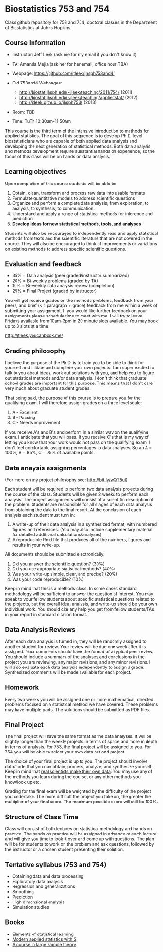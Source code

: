 Biostatistics 753 and 754
============

Class github repository for 753 and 754; doctoral classes in the Department of Biostatistics at Johns Hopkins.


Course Information
------------------
* Instructor: Jeff Leek (ask me for my email if you don't know it)
* TA: Amanda Mejia (ask her for her email, office hour TBA)

* Webpage: https://github.com/jtleek/jhsph753and4/
* Old 753and4 Webpages: 
	* http://biostat.jhsph.edu/~jleek/teaching/2011/754/ (2011)
	* http://biostat.jhsph.edu/~jleek/teaching/appliedstat/ (2012)
	* http://jtleek.github.io/jhsph753/ (2013)
* Room: TBD
* Time: TuTh 10:30am-11:50am

This course is the third term of the intensive introduction to methods for applied statistics. The goal of this sequence is to develop Ph.D. level biostatisticians who are capable of both applied data analysis and developing the next generation of statistical methods. Both data analysis and methods development require substantial hands on experience, so the focus of this class will be on hands on data analysis. 

Learning objectives
-------------------

Upon completion of this course students will be able to:

1. Obtain, clean, transform and process raw data into usable formats
2. Formulate quantitative models to address scientific questions
3. Organize and perform a complete data analysis, from exploration, to analysis, to synthesis, to communication. 
4. Understand and apply a range of statistical methods for inference and prediction.
5. __Develop ideas for new statistical methods, tools, and analyses__

Students will also be encouraged to independently read and apply statistical methods from texts and the scientific literature that are not covered in the course. They will also be encouraged to think of improvements or variations on existing methods to address specific scientific questions. 

Evaluation and feedback
-----------------

* 35%  =  Data analysis (peer graded/instructor summarized)
* 20%  =  Bi-weekly problems (graded by TA)
* 10%  =  Bi-weekly data analysis review (completion)
* 25%  =  Final Project (graded by instructor)


You will get receive grades on the methods problems, feedback from your peers, and brief (< 1 paragraph + grade) feedback from me within a week of submitting your assignment. If you would like further feedback on your assignments please schedule time to meet with me. I will try to leave Fridays available from 10am-3pm in 20 minute slots available. You may book up to 3 slots at a time:

http://jtleek.youcanbook.me/


Grading philosophy
----------------

I believe the purpose of the Ph.D. is to train you to be able to think for yourself and initiate and complete your own projects. I am super excited to talk to you about ideas, work out solutions with you, and help you to figure out statistical methods and/or data analysis. I don't think that graduate school grades are important for this purpose. This means that I don't care very much about graduate student grades. 

That being said, the purpose of this course is to prepare you for the qualifying exam. I will therefore assign grades on a three level scale:

1. A - Excellent 
2. B - Passing
3. C - Needs improvement

If you receive A's and B's and perform in a similar way on the qualifying exam, I anticipate that you will pass. If you receive C's that is my way of letting you know that your work would not pass on the qualifying exam. I don't feel comfortable assigning percentages to data analyses. So an A = 100%, B = 85%, C = 75% of available points. 


Data anaysis assignments
-----------------

(For more on my project philosophy see: http://bit.ly/wQT5uI)

Each student will be required to perform two data analysis projects during the course of the class. Students will be given 2 weeks to perform each analysis. The project assignments will consist of a scientific description of the problem. Students are responsible for all stages of each data analysis from obtaining the data to the final report. At the conclusion of each analysis each student must turn in: 

1. A write-up of their data analysis in a synthesized format, with numbered figures and references. (You may also include supplementary material for detailed additional calculations/analyses)
2. A reproducible Rmd file that produces all of the numbers, figures and results in your write-up. 

All documents should be submitted electronically. 

1. Did you answer the scientific question? (30%)
2. Did you use appropriate statistical methods? (40%)
3. Was your write-up simple, clear, and precise? (20%)
4. Was your code reproducible? (10%)

Keep in mind that this is a methods class. In some cases standard methodology will be sufficient to answer the question of interest. You may speak to your fellow students about specific statistical questions related to the projects, but the overall idea, analysis, and write-up should be your own individual work. You should cite any help you get from fellow students/TAs in your report in standard citation format. 


Data Analysis Reviews
----------------------

After each data analysis is turned in, they will be randomly assigned to another student for review. Your review will be due one week after it is assigned. Your comments should have the format of a typical peer review. You should include a summary of the analyses and conclusions in the project you are reviewing, any major revisions, and any minor revisions. I will also evaluate each data analysis independently to assign a grade. Synthesized comments will be made available for each project. 


Homework
----------------------

Every two weeks you will be assigned one or more mathematical, directed problems focused on a statistical method we have covered. These problems may have multiple parts. The solutions should be submitted as PDF files. 


Final Project
------------

The final project will have the same format as the data analyses. It will be slightly longer than the weekly projects in terms of space and more in depth in terms of analysis. For 753, the final project will be assigned to you. For 754 you will be able to select your own data set and project. 

The choice of your final project is up to you. The project should involve data/code that you can obtain, process, analyze, and synthesize yourself. Keep in mind that [real scientists make their own data](http://seanjtaylor.com/post/41463778912/real-scientists-make-their-own-data). You may use any of the methods you learn during the course, or any other methods you know/look up etc. 

Grading for the final exam will be weighted by the difficulty of the project you undertake. The more difficult the project you take on, the greater the multiplier of your final score. The maximum possible score will still be 100%. 


Structure of Class Time
------------------

Class will consist of both lectures on statistical methdology and hands on practice. The hands on practice will be assigned in advance of each lecture and will give you time to look it over and come up with questions. The plan will be for students to work on the problem and ask questions, followed by the instructor or a chosen student presenting their solution. 



Tentative syllabus (753 and 754)
------------------

* Obtaining data and data processing
* Exploratory data analysis
* Regression and generalizations
* Smoothing
* Prediction 
* High dimensional analysis
* Simulation studies


Books
----------------

* [Elements of statistical learning](http://www-stat.stanford.edu/~tibs/ElemStatLearn/)
* [Modern applied statistics with S](http://www.amazon.com/Modern-Applied-Statistics-Computing/dp/0387954570)
* [A course in large sample theory](http://www.amazon.com/Course-Sample-Chapman-Statistical-Science/dp/0412043718)







